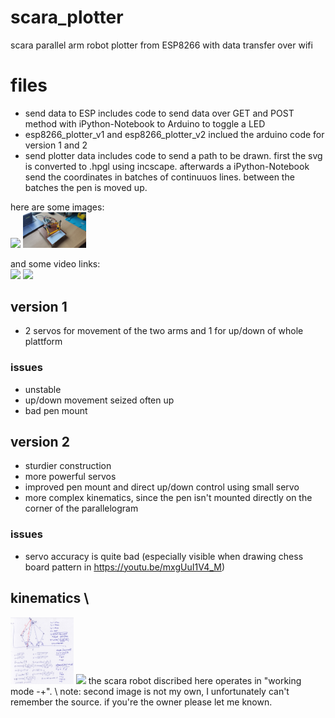 # scara_plotter
scara parallel arm robot plotter from ESP8266 with data transfer over wifi

# files
- send data to ESP includes code to send data over GET and POST method with iPython-Notebook to Arduino to toggle a LED
- esp8266_plotter_v1 and esp8266_plotter_v2 inclued the arduino code for version 1 and 2
- send plotter data includes code to send a path to be drawn. first the svg is converted to .hpgl using incscape. afterwards a iPython-Notebook send the coordinates in batches of continuuos lines. between the batches the pen is moved up.

here are some images:<br>
<img src="/img/scara robot v1 (1).jpg" style="width:20%;">
<img src="/img/scara robot v2 (1).jpg" style="width:20%;">

and some video links: \
[<img src="https://img.youtube.com/vi/4elHrwVsAtQ/maxresdefault.jpg" width="20%">](https://youtu.be/4elHrwVsAtQ)
[<img src="https://img.youtube.com/vi/mxgUuI1V4_M/maxresdefault.jpg" width="20%">](https://youtu.be/mxgUuI1V4_M)

## version 1
- 2 servos for movement of the two arms and 1 for up/down of whole plattform

### issues
- unstable 
- up/down movement seized often up
- bad pen mount

## version 2
- sturdier construction
- more powerful servos
- improved pen mount and direct up/down control using small servo
- more complex kinematics, since the pen isn't mounted directly on the corner of the parallelogram

### issues
- servo accuracy is quite bad (especially visible when drawing chess board pattern in https://youtu.be/mxgUuI1V4_M)

## kinematics \
<img src="/img/scara kinematics.jpg" style="width:20%;">
<img src="/img/scara range.bmp" style="width:20%;">
the scara robot discribed here operates in "working mode -+". \
note: second image is not my own, I unfortunately can't remember the source.
if you're the owner please let me known.
